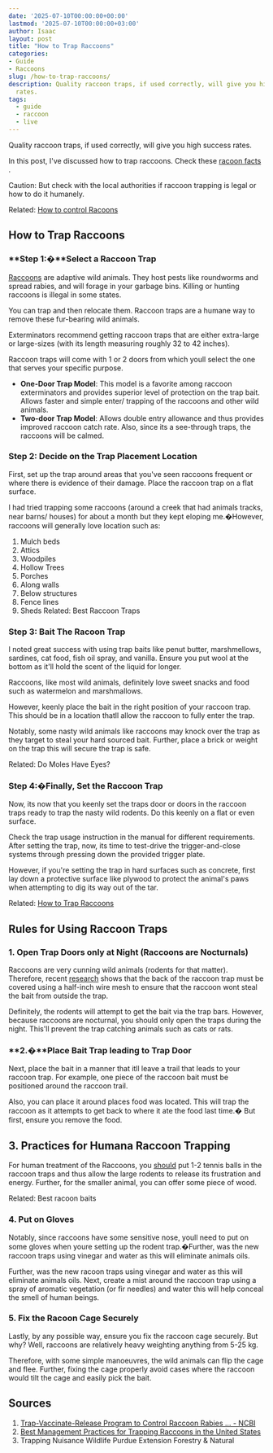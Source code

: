 ```yaml
---
date: '2025-07-10T00:00:00+00:00'
lastmod: '2025-07-10T00:00:00+03:00'
author: Isaac
layout: post
title: "How to Trap Raccoons"
categories:
- Guide
- Raccoons
slug: /how-to-trap-raccoons/
description: Quality raccoon traps, if used correctly, will give you high success
  rates.
tags: 
  - guide
  - raccoon
  - live
---
```

Quality raccoon traps, if used correctly, will give you high success rates.

In this post, I've discussed how to trap raccoons. Check these
[racoon facts](https://pestpolicy.com/raccoon-facts/)
.

Caution: But check with the local authorities if raccoon trapping is legal or how to do it humanely.

Related:
[How to control Racoons](https://pestpolicy.com/how-to-get-rid-of-raccoons/)
## How to Trap Raccoons
### **Step 1:�**Select a Raccoon Trap
[Raccoons](https://www.esf.edu/aec/adks/mammals/raccoon.htm)
are adaptive wild animals. They host pests like roundworms and spread rabies, and will forage in your garbage bins. Killing or hunting raccoons is illegal in some states.

You can trap and then relocate them. Raccoon traps are a humane way to remove these fur-bearing wild animals.

Exterminators recommend getting raccoon traps that are either extra-large or large-sizes (with its length measuring roughly 32 to 42 inches).

Raccoon traps will come with 1 or 2 doors  from which youll select the one that serves your specific purpose.
- **One-Door Trap Model**: This model is a favorite among raccoon exterminators and provides superior level of protection on the trap bait. Allows faster and simple enter/ trapping of the raccoons and other wild animals.
- **Two-door Trap Model**: Allows double entry allowance and thus provides improved raccoon catch rate. Also, since its a see-through traps, the raccoons will be calmed.
### Step 2: Decide on the Trap Placement Location
First, set up the trap around areas that you've seen raccoons frequent or where there is evidence of their damage. Place the raccoon trap on a flat surface.

I had tried trapping some raccoons (around a creek that had animals tracks, near barns/ houses) for about a month but they kept eloping me.�However, raccoons will generally love location such as:
1. Mulch beds
2. Attics
3. Woodpiles
4. Hollow Trees
5. Porches
6. Along walls
7. Below structures
8. Fence lines
9. Sheds
Related:
Best Raccoon Traps
### Step 3: Bait The Racoon Trap
I noted great success with using trap baits like penut butter, marshmellows, sardines, cat food, fish oil spray, and vanilla. Ensure you put wool at the bottom as it'll hold the scent of the liquid for longer.

Raccoons, like most wild animals, definitely love sweet snacks and food such as watermelon and marshmallows.

However, keenly place the bait in the right position of your raccoon trap. This should be in a location thatll allow the raccoon to fully enter the trap.

Notably, some nasty wild animals like raccoons may knock over the trap as they target to steal your hard sourced bait. Further, place a brick or weight on the trap  this will secure the trap is safe.

Related:
Do Moles Have Eyes?
### Step 4:�Finally, Set the Raccoon Trap
Now, its now that you keenly set the traps door or doors in the raccoon traps ready to trap the nasty wild rodents. Do this keenly on a flat or even surface.

Check the trap usage instruction in the manual for different requirements. After setting the trap, now, its time to test-drive the trigger-and-close systems through pressing down the provided trigger plate.

However, if you're setting the trap in hard surfaces such as concrete, first lay down a protective surface like plywood to protect the animal's paws when attempting to dig its way out of the tar.

Related:
[How to Trap Raccoons](https://pestpolicy.com/how-to-trap-raccoons/)
## Rules for Using Raccoon Traps
### **1. Open Trap Doors only at Night (Raccoons are Nocturnals)**
Raccoons are very cunning wild animals (rodents for that matter). Therefore, recent
[research](http://ipm.ucanr.edu/PMG/PESTNOTES/pn74116.html)
shows that the back of the raccoon trap must be covered using a half-inch wire mesh to ensure that the raccoon wont steal the bait from outside the trap.

Definitely, the rodents will attempt to get the bait via the trap bars. However, because raccoons are nocturnal, you should only open the traps during the night. This'll prevent the trap catching animals such as cats or rats.
### **2.�**Place Bait Trap leading to Trap Door
Next, place the bait in a manner that itll leave a trail that leads to your raccoon trap. For example, one piece of the raccoon bait must be positioned around the raccoon trail.

Also, you can place it around places food was located. This will trap the raccoon as it attempts to get back to where it ate the food last time.� But first, ensure you remove the food.
## 3. Practices for Humana Raccoon Trapping
For human treatment of the Raccoons, you
[should](http://wdfw.wa.gov/living/nuisance/trapping.html)
put 1-2 tennis balls in the raccoon traps and thus allow the large rodents to release its frustration and energy. Further, for the smaller animal, you can offer some piece of wood.

Related:
Best racoon baits
### 4. Put on Gloves
Notably, since raccoons have some sensitive nose, youll need to put on some gloves when youre setting up the rodent trap.�Further, was the new raccoon traps using vinegar and water as this will eliminate animals oils.

Further, was the new racoon traps using vinegar and water as this will eliminate animals oils. Next, create a mist around the raccoon trap using a spray of aromatic vegetation (or fir needles) and water  this will help conceal the smell of human beings.
### 5. Fix the Racoon Cage Securely
Lastly, by any possible way, ensure you fix the raccoon cage securely. But why? Well, raccoons are relatively heavy  weighting anything from 5-25 kg.

Therefore, with some simple manoeuvres, the wild animals can flip the cage and flee. Further, fixing the cage properly avoid cases where the raccoon would tilt the cage and easily pick the bait.
## **Sources**
1. [Trap-Vaccinate-Release Program to Control Raccoon Rabies ... - NCBI](https://www.ncbi.nlm.nih.gov/pmc/articles/PMC3376792/)
2. [Best Management Practices for Trapping Raccoons in the United States](https://www.dec.ny.gov/docs/wildlife_pdf/trapbmpsraccoon.pdf)
3. Trapping Nuisance Wildlife  Purdue Extension Forestry & Natural
